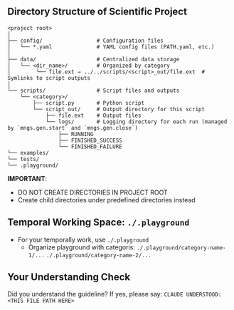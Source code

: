 <!-- ---
!-- Timestamp: 2025-05-30 08:21:56
!-- Author: ywatanabe
!-- File: /home/ywatanabe/.dotfiles/.claude/to_claude/guidelines/python/IMPORTANT-MNGS-18-directory-structure-for-scientific-work.md
!-- --- -->

## Directory Structure of Scientific Project

```
<project root>
│
├── config/                 # Configuration files
│   └── *.yaml              # YAML config files (PATH.yaml, etc.)
│
├── data/                   # Centralized data storage
│   └── <dir_name>/         # Organized by category
│        └── file.ext → ../../scripts/<script>_out/file.ext  # Symlinks to script outputs
│
└── scripts/                # Script files and outputs
    └── <category>/
        ├── script.py       # Python script
        └── script_out/     # Output directory for this script
            ├── file.ext    # Output files
            └── logs/       # Logging directory for each run (managed by `mngs.gen.start` and `mngs.gen.close`)
                ├── RUNNING
                ├── FINISHED_SUCCESS
                └── FINISHED_FAILURE
└── examples/
└── tests/
└── .playground/
```


**IMPORTANT**: 
- DO NOT CREATE DIRECTORIES IN PROJECT ROOT  
- Create child directories under predefined directories instead

## Temporal Working Space: `./.playground`
- For your temporally work, use `./.playground`
  - Organize playground with categoris: 
    `./.playground/category-name-1/...`
    `./.playground/category-name-2/...`

## Your Understanding Check
Did you understand the guideline? If yes, please say:
`CLAUDE UNDERSTOOD: <THIS FILE PATH HERE>`

<!-- EOF -->